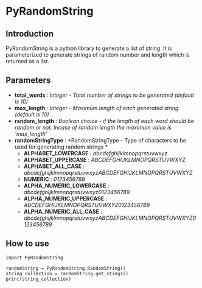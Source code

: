 # PyRandomString

## Introduction
PyRandomString is a python library to generate a list of string. 
It is parameterized to generate strings of random number and length which is returned as a list.


## Parameters
* **total_words**      : *Integer - Total number of strings to be generated (default is 10)*
* **max_length**      : *Integer - Maximum length of each generated string (default is 10)*
* **random_length**    : *Boolean choice - if the length of each word should be random or not. Incase of random length the maximum value is 'max_length'*
* **randomStringType** : *RandomStringType - Type of characters to be used for generating random strings *
    * **ALPHABET_LOWERCASE** : *abcdefghijklmnopqrstuvwxyz*
    * **ALPHABET_UPPERCASE** : *ABCDEFGHIJKLMNOPQRSTUVWXYZ*
    * **ALPHABET_ALL_CASE** : *abcdefghijklmnopqrstuvwxyzABCDEFGHIJKLMNOPQRSTUVWXYZ*
    * **NUMERIC** : *0123456789*
    * **ALPHA_NUMERIC_LOWERCASE** : *abcdefghijklmnopqrstuvwxyz0123456789*
    * **ALPHA_NUMERIC_UPPERCASE** : *ABCDEFGHIJKLMNOPQRSTUVWXYZ0123456789*
    * **ALPHA_NUMERIC_ALL_CASE** : *abcdefghijklmnopqrstuvwxyzABCDEFGHIJKLMNOPQRSTUVWXYZ0123456789*
    

## How to use

```
import PyRandomString

randomString = PyRandomString.RandomString()
string_collection = randomString.get_stings()
print(string_collection)
```
